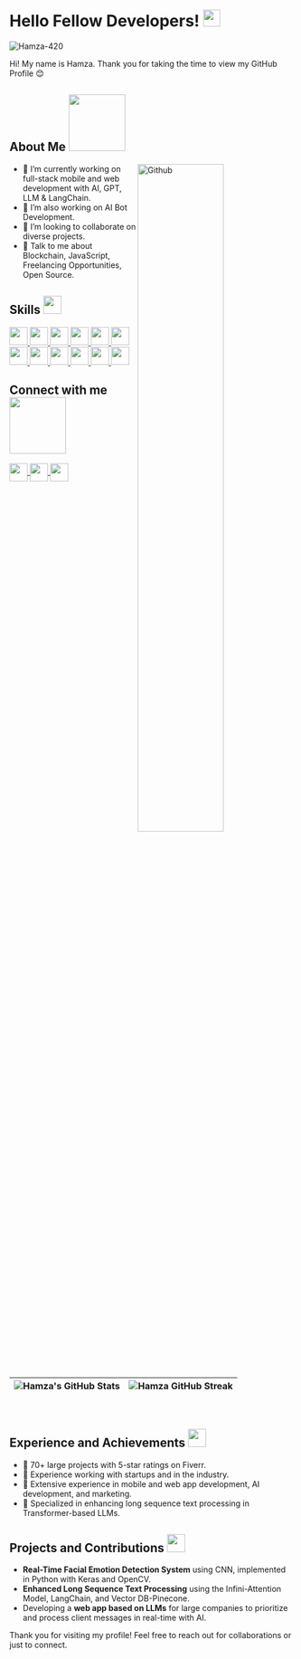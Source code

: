 <h1> Hello Fellow Developers! <img src="https://raw.githubusercontent.com/MartinHeinz/MartinHeinz/master/wave.gif" width="30px"></h1>
<p align="center"></p>
<p align="left"> <img src="https://komarev.com/ghpvc/?username=hamza-420&label=Profile%20views&color=0e75b6&style=flat" alt="Hamza-420" /> </p>


<div size="20px"> 
  Hi! My name is Hamza. Thank you for taking the time to view my GitHub Profile 😊
</div>

<h2> About Me <img src="https://media0.giphy.com/media/KDDpcKigbfFpnejZs6/giphy.gif?cid=ecf05e47oy6f4zjs8g1qoiystc56cu7r9tb8a1fe76e05oty&rid=giphy.gif" width="100px"></h2>

<img width="55%" align="right" alt="Github" src="https://raw.githubusercontent.com/onimur/.github/master/.resources/git-header.svg" />

- 🌱 I’m currently working on full-stack mobile and web development with AI, GPT, LLM & LangChain.
- 🔭 I’m also working on AI Bot Development.
- 👯 I’m looking to collaborate on diverse projects.
- 💬 Talk to me about Blockchain, JavaScript, Freelancing Opportunities, Open Source.

<h2> Skills <img src="https://media2.giphy.com/media/QssGEmpkyEOhBCb7e1/giphy.gif?cid=ecf05e47a0n3gi1bfqntqmob8g9aid1oyj2wr3ds3mg700bl&rid=giphy.gif" width="32px"></h2>
<a href="https://github.com/HAMZA-420?tab=repositories&q=&type=&language=python&sort="> <img width="32px" src="https://raw.githubusercontent.com/rahulbanerjee26/githubAboutMeGenerator/main/icons/python.svg"> </a>
<a href="https://github.com/HAMZA-420?tab=repositories&q=&type=&language=reactjs&sort="> <img width="32px" src="https://raw.githubusercontent.com/rahulbanerjee26/githubAboutMeGenerator/main/icons/reactjs.svg"> </a>
<a href="https://github.com/HAMZA-420?tab=repositories&q=&type=&language=javascript&sort="> <img width="32px" src="https://raw.githubusercontent.com/rahulbanerjee26/githubAboutMeGenerator/main/icons/javascript.svg"> </a>
<a href="https://github.com/HAMZA-420?tab=repositories&q=&type=&language=scikit&sort="> <img width="32px" src="https://raw.githubusercontent.com/rahulbanerjee26/githubAboutMeGenerator/main/icons/scikit.svg"> </a>
<a href="https://github.com/HAMZA-420?tab=repositories&q=&type=&language=c&sort="> <img width="32px" src="https://raw.githubusercontent.com/rahulbanerjee26/githubAboutMeGenerator/main/icons/c.svg"> </a>
<a href="https://github.com/HAMZA-420?tab=repositories&q=&type=&language=cpp&sort="> <img width="32px" src="https://raw.githubusercontent.com/rahulbanerjee26/githubAboutMeGenerator/main/icons/cpp.svg"> </a>
<a href="https://github.com/HAMZA-420?tab=repositories&q=&type=&language=sqlite&sort="> <img width="32px" src="https://raw.githubusercontent.com/rahulbanerjee26/githubAboutMeGenerator/main/icons/sqlite.svg"> </a>
<a href="https://github.com/HAMZA-420?tab=repositories&q=&type=&language=pytorch&sort="> <img width="32px" src="https://raw.githubusercontent.com/rahulbanerjee26/githubAboutMeGenerator/main/icons/pytorch.svg"> </a>
<a href="https://github.com/HAMZA-420?tab=repositories&q=&type=&language=css&sort="> <img width="32px" src="https://raw.githubusercontent.com/rahulbanerjee26/githubAboutMeGenerator/main/icons/css.svg"> </a>
<a href="https://github.com/HAMZA-420?tab=repositories&q=&type=&language=html&sort="> <img width="32px" src="https://raw.githubusercontent.com/rahulbanerjee26/githubAboutMeGenerator/main/icons/html.svg"> </a>
<a href="https://github.com/HAMZA-420?tab=repositories&q=&type=&language=android&sort="> <img width="32px" src="https://raw.githubusercontent.com/rahulbanerjee26/githubAboutMeGenerator/main/icons/android.svg"> </a>
<a href="https://github.com/HAMZA-420?tab=repositories&q=&type=&language=csharp&sort="> <img width="32px" src="https://raw.githubusercontent.com/rahulbanerjee26/githubAboutMeGenerator/main/icons/csharp.svg"> </a>

<h2> Connect with me <img src="https://raw.githubusercontent.com/ShahriarShafin/ShahriarShafin/main/Assets/handshake.gif" width="100px"></h2>
<a href="https://www.linkedin.com/in/muhammad-hamza-k-46940a175"> <img width="32px" align="center" src="https://raw.githubusercontent.com/rahulbanerjee26/githubAboutMeGenerator/main/icons/linked-in-alt.svg"/> </a>
<a href="https://www.twitter.com/Cryptozzy_bot"> <img width="32px" align="center" src="https://raw.githubusercontent.com/rahulbanerjee26/githubAboutMeGenerator/main/icons/twitter.svg"/> </a>
<a href="https://www.github.com/HAMZA-420"> <img width="32px" align="center" src="https://raw.githubusercontent.com/rahulbanerjee26/githubAboutMeGenerator/main/icons/github.svg"/> </a>

<br>
<br>
<br>

| ![Hamza's GitHub Stats](https://github-readme-stats.vercel.app/api?username=HAMZA-420&show_icons=true&theme=tokyonight) | ![Hamza GitHub Streak](https://github-readme-streak-stats.herokuapp.com/?user=HAMZA-420&theme=tokyonight) |
| --- | --- |

<br>

<h2> Experience and Achievements <img src="https://media0.giphy.com/media/26u4cqiYI30juCOGY/giphy.gif" width="32px"></h2>

- 🌟 70+ large projects with 5-star ratings on Fiverr.
- 💼 Experience working with startups and in the industry.
- 🚀 Extensive experience in mobile and web app development, AI development, and marketing.
- 🎯 Specialized in enhancing long sequence text processing in Transformer-based LLMs.

<h2> Projects and Contributions <img src="https://media1.giphy.com/media/ZVik7pBtu9dNS/giphy.gif" width="32px"></h2>

- **Real-Time Facial Emotion Detection System** using CNN, implemented in Python with Keras and OpenCV.
- **Enhanced Long Sequence Text Processing** using the Infini-Attention Model, LangChain, and Vector DB-Pinecone.
- Developing a **web app based on LLMs** for large companies to prioritize and process client messages in real-time with AI.

Thank you for visiting my profile! Feel free to reach out for collaborations or just to connect.
